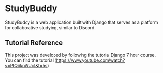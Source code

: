 # StudyBuddy

StudyBuddy is a web application built with Django that serves as a platform for collaborative studying, similar to Discord.

## Tutorial Reference

This project was developed by following the tutorial Django 7 hour course. You can find the tutorial (https://www.youtube.com/watch?v=PtQiiknWUcI&t=5s)
